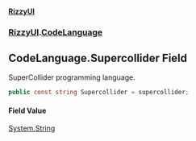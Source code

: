 #### [RizzyUI](index 'index')
### [RizzyUI](RizzyUI 'RizzyUI').[CodeLanguage](RizzyUI.CodeLanguage 'RizzyUI.CodeLanguage')

## CodeLanguage.Supercollider Field

SuperCollider programming language.

```csharp
public const string Supercollider = supercollider;
```

#### Field Value
[System.String](https://docs.microsoft.com/en-us/dotnet/api/System.String 'System.String')
